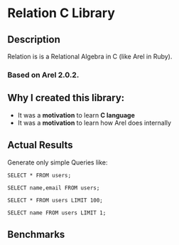 
# Relation C Library

## Description

Relation is is a Relational Algebra in C (like Arel in Ruby).

### Based on Arel 2.0.2.

## Why I created this library:

* It was a <b>motivation</b> to learn <b>C language</b>
* It was a <b>motivation</b> to learn how Arel does internally

## Actual Results

Generate only simple Queries like:

    SELECT * FROM users;

    SELECT name,email FROM users;

	SELECT * FROM users LIMIT 100;
	
	SELECT name FROM users LIMIT 1;

## Benchmarks

